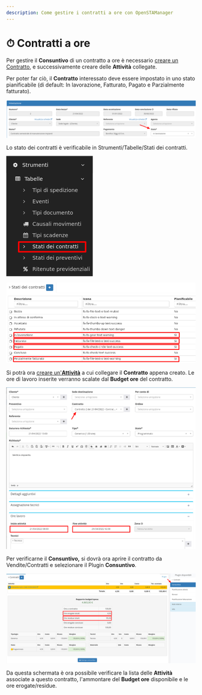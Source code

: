 ```yaml
---
description: Come gestire i contratti a ore con OpenSTAManager
---
```


# ⏱ Contratti a ore

Per gestire il **Consuntivo** di un contratto a ore è necessario [creare un Contratto](https://github.com/devcode-it/openstamanager-docs/blob/master/esempi/broken-reference/README.md), e successivamente creare delle **Attività** collegate.

Per poter far ciò, il **Contratto** interessato deve essere impostato in uno stato pianificabile (di default: In lavorazione, Fatturato, Pagato e Parzialmente fatturato).

![](<../../.gitbook/assets/immagine (192).png>)

Lo stato dei contratti è verificabile in Strumenti/Tabelle/Stati dei contratti.

![](<../../.gitbook/assets/immagine (228).png>)

![](<../../.gitbook/assets/immagine (474).png>)

Si potrà ora [creare un'**Attività**](../../openstamanager/modules/attivita/creazione.md) a cui collegare il **Contratto** appena creato. Le ore di lavoro inserite verranno scalate dal **Budget ore** del contratto.

![](<../../.gitbook/assets/immagine (594).png>)

Per verificarne il **Consuntivo,** si dovrà ora aprire il contratto da Vendite/Contratti e selezionare il Plugin **Consuntivo**.

![](<../../.gitbook/assets/immagine (242).png>)

Da questa schermata è ora possibile verificare la lista delle **Attività** associate a questo contratto, l'ammontare del **Budget ore** disponibile e le ore erogate/residue.
